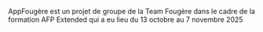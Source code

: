 AppFougère est un projet de groupe de la Team Fougère dans le cadre de la formation AFP Extended qui a eu lieu du 13 octobre au 7 novembre 2025
